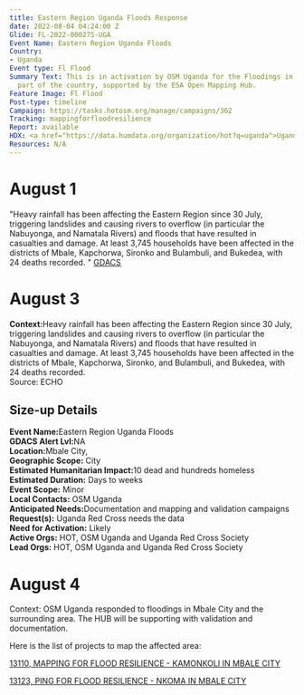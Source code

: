 ```yaml
---
title: Eastern Region Uganda Floods Response
date: 2022-08-04 04:24:00 Z
Glide: FL-2022-000275-UGA
Event Name: Eastern Region Uganda Floods
Country:
- Uganda
Event type: Fl Flood
Summary Text: This is in activation by OSM Uganda for the Floodings in the eastern
  part of the country, supported by the ESA Open Mapping Hub.
Feature Image: Fl Flood
Post-type: timeline
Campaign: https://tasks.hotosm.org/manage/campaigns/362
Tracking: mappingforfloodresilience
Report: available
HDX: <a href="https://data.humdata.org/organization/hot?q=uganda">Uganda</a>
Resources: N/A
---
```


<h1> August 1 </h1>

"Heavy rainfall has been affecting the Eastern Region since 30 July, triggering landslides and causing rivers to overflow (in particular the Nabuyonga, and Namatala Rivers) and floods that have resulted in casualties and damage. At least 3,745 households have been affected in the districts of Mbale, Kapchorwa, Sironko and Bulambuli, and Bukedea, with 24 deaths recorded. "
<a href="https://glidenumber.net/glide/public/search/details.jsp?glide=22638&record=6&last=7597" target="_blank">GDACS</a>

<h1> August 3 </h1>

<strong>Context:</strong>Heavy rainfall has been affecting the Eastern Region since 30 July, triggering landslides and causing rivers to overflow (in particular the Nabuyonga, and Namatala Rivers) and floods that have resulted in casualties and damage. At least 3,745 households have been affected in the districts of Mbale, Kapchorwa, Sironko, and Bulambuli, and Bukedea, with 24 deaths recorded.<be>  
Source: ECHO

<h2>Size-up Details</h2>

<strong>Event Name:</strong>Eastern Region Uganda Floods
<br>
<strong>GDACS Alert Lvl:</strong>NA<br>
<strong>Location:</strong>Mbale City, <br>
<strong>Geographic Scope:</strong> City<br>
<strong>Estimated Humanitarian Impact:</strong>10 dead and hundreds homeless<br>
<strong>Estimated Duration:</strong> Days to weeks<br>
<strong>Event Scope:</strong> Minor<br>
<strong>Local Contacts:</strong> OSM Uganda<br>
<strong>Anticipated Needs:</strong>Documentation and mapping and validation campaigns<br>
<strong>Request(s):</strong> Uganda Red Cross needs the data<br>
<strong>Need for Activation:</strong> Likely<br>
<strong>Active Orgs:</strong> HOT, OSM Uganda and Uganda Red Cross Society<br>
<strong>Lead Orgs:</strong> HOT, OSM Uganda and Uganda Red Cross Society<br>


<h1> August 4 </h1>

Context: OSM Uganda responded to floodings in Mbale City and the surrounding area. The HUB will be supporting with validation and documentation. 

Here is the list of projects to map the affected area:

<a href="https://tasks.hotosm.org/projects/13110">13110, 
MAPPING FOR FLOOD RESILIENCE - KAMONKOLI IN MBALE CITY
</a>

<a href="https://tasks.hotosm.org/projects/13123">13123, 
PING FOR FLOOD RESILIENCE - NKOMA IN MBALE CITY
</a>